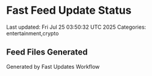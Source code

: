 # Fast Feed Update Status
Last updated: Fri Jul 25 03:50:32 UTC 2025
Categories: entertainment,crypto

## Feed Files Generated

Generated by Fast Updates Workflow
